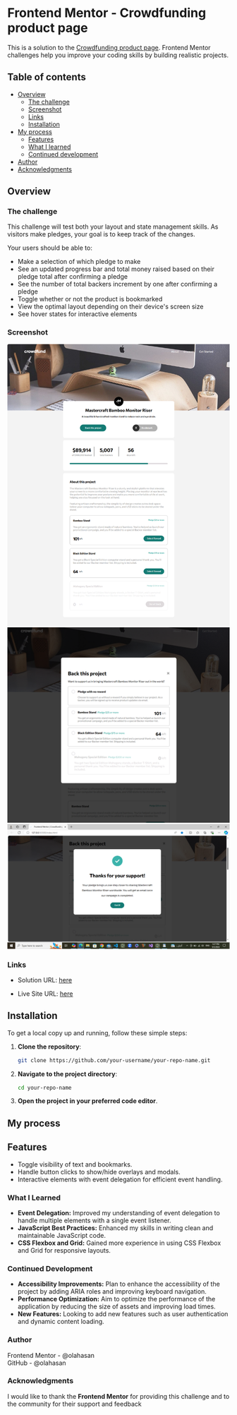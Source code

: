 # Frontend Mentor - Crowdfunding product page

This is a solution to the [Crowdfunding product page](https://www.frontendmentor.io/challenges/crowdfunding-product-page-7uvcZe7ZR). Frontend Mentor challenges help you improve your coding skills by building realistic projects.

## Table of contents

- [Overview](#overview)
  - [The challenge](#the-challenge)
  - [Screenshot](#screenshot)
  - [Links](#links)
  - [Installation](#Installation)
- [My process](#my-process)
  - [Features](#Features)
  - [What I learned](#what-i-learned)
  - [Continued development](#continued-development)
- [Author](#author)
- [Acknowledgments](#Acknowledgments)

## Overview

### The challenge

This challenge will test both your layout and state management skills. As visitors make pledges, your goal is to keep track of the changes.

Your users should be able to:

- Make a selection of which pledge to make
- See an updated progress bar and total money raised based on their pledge total after confirming a pledge
- See the number of total backers increment by one after confirming a pledge
- Toggle whether or not the product is bookmarked
- View the optimal layout depending on their device's screen size
- See hover states for interactive elements

### Screenshot

![Screenshot](./images/screenshot.png)
![Screenshot](./images/screenshot2.png)
![Screenshot](./images/screenshot3.png)

### Links

- Solution URL: [here](https://github.com/olahasan/HTML_CSS_AND_J.S_Frontend-Mentor_JUNIOR-Crowdfunding-product-page)

- Live Site URL: [here](https://olahasan.github.io/HTML_CSS_AND_J.S_Frontend-Mentor_JUNIOR-Crowdfunding-product-page/)

## Installation

To get a local copy up and running, follow these simple steps:

1. **Clone the repository**:

   ```sh
   git clone https://github.com/your-username/your-repo-name.git
   ```

2. **Navigate to the project directory**:

   ```sh
   cd your-repo-name
   ```

3. **Open the project in your preferred code editor**.

## My process

## Features

- Toggle visibility of text and bookmarks.
- Handle button clicks to show/hide overlays and modals.
- Interactive elements with event delegation for efficient event handling.

### What I Learned

- **Event Delegation:** Improved my understanding of event delegation to handle multiple elements with a single event listener.
- **JavaScript Best Practices:** Enhanced my skills in writing clean and maintainable JavaScript code.
- **CSS Flexbox and Grid:** Gained more experience in using CSS Flexbox and Grid for responsive layouts.

### Continued Development

- **Accessibility Improvements:** Plan to enhance the accessibility of the project by adding ARIA roles and improving keyboard navigation.
- **Performance Optimization:** Aim to optimize the performance of the application by reducing the size of assets and improving load times.
- **New Features:** Looking to add new features such as user authentication and dynamic content loading.

### Author

Frontend Mentor - @olahasan<br>
GitHub - @olahasan

### Acknowledgments

I would like to thank the **Frontend Mentor** for providing this challenge and to the community for their support and feedback
